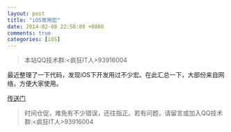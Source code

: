 ```yaml
---
layout: post
title: "iOS常用宏"
date: 2014-02-08 22:58:09 +0800
comments: true
categories: [iOS]
---
```

>本站QQ技术群:<疯狂IT人>93916004

最近整理了一下代码，发现iOS下开发用过不少宏。在此汇总一下，大部份来自网络，方便大家使用。

[传送门](https://gist.github.com/ondev/6714742#file-gistfile1-txt)

>时间仓促，难免有不少错误，还往指正。若有问题，请留言或加入QQ技术群:<疯狂IT人>93916004